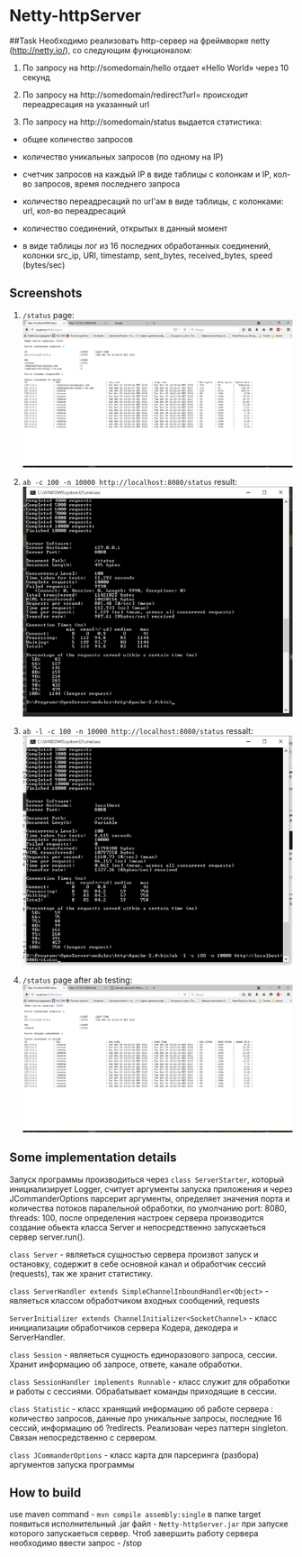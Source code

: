 # Netty-httpServer
##Task
Необходимо реализовать http-сервер на фреймворке netty
(http://netty.io/), со следующим функционалом:



1. По запросу на http://somedomain/hello отдает «Hello World» через 10 секунд

2. По запросу на http://somedomain/redirect?url=<url> происходит
переадресация на указанный url

3. По запросу на http://somedomain/status выдается статистика:

 - общее количество запросов

 - количество уникальных запросов (по одному на IP)

 - счетчик запросов на каждый IP в виде таблицы с колонкам и IP,
кол-во запросов, время последнего запроса

 - количество переадресаций по url'ам в виде таблицы, с колонками:
url, кол-во переадресаций

 - количество соединений, открытых в данный момент

 - в виде таблицы лог из 16 последних обработанных соединений, колонки
src_ip, URI, timestamp, sent_bytes, received_bytes, speed (bytes/sec)

## Screenshots

1. `/status` page:
![Screenshot1](https://github.com/AlxShcherbak/Netty-httpServer/blob/master/status%20-%20some%20tests%203%20(in%20browser).png)

2. ` ab -c 100 -n 10000 http://localhost:8080/status ` result:
![Screenshot2](https://github.com/AlxShcherbak/Netty-httpServer/blob/master/ab%20test.png)

3. `ab -l -c 100 -n 10000 http://localhost:8080/status` ressalt:
![Screenshot2](https://github.com/AlxShcherbak/Netty-httpServer/blob/master/ab%20-l%20-c%20100%20-n%2010000%20test.png)

4. ```/status``` page after ab testing:
![Screenshot3](https://github.com/AlxShcherbak/Netty-httpServer/blob/master/status%20after%20ab%20test.png)

## Some implementation details

Запуск программы производиться через `class ServerStarter`, который инициализирует Logger, считует аргументы запуска приложения и через JCommanderOptions парсерит аргументы, определяет значения порта и количества потоков паралельной обработки, по умолчанию port: 8080, threads: 100, после определения настроек сервера производится создание обьекта класса Server и непосредственно запускаеться сервер server.run().

`class Server` - являеться сущностью сервера произвот запуск и остановку, содержит в себе основной канал и обработчик сессий (requests), так же хранит статистику.

`class ServerHandler extends SimpleChannelInboundHandler<Object>` - являеться классом обработчиком входных сообщений, requests

`ServerInitializer extends ChannelInitializer<SocketChannel>` - класс инициализации обработчиков сервера Кодера, декодера и ServerHandler.

`class Session` - являеться сущность единоразового запроса, сессии. Хранит информацию об запросе, ответе, канале обработки.

`class SessionHandler implements Runnable` - класс служит для обработки и работы с сессиями. Обрабатывает команды приходящие в сессии.

`class Statistic` - класс хранящий информацию об работе сервера : количество запросов, данные про уникальные запросы, последние 16 сессий, информацию об ?redirects. Реализован через паттерн singleton. Связан непосредственно с сервером.

`class JCommanderOptions` - класс карта для парсеринга (разбора) аргументов запуска программы

## How to build
use maven command - `mvn compile assembly:single`
в папке target появиться исполнительный .jar файл - `Netty-httpServer.jar` при запуске которого запускаеться сервер. Чтоб завершить работу сервера необходимо ввести запрос - /stop



